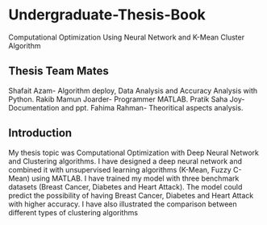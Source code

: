 # Undergraduate-Thesis-Book
Computational Optimization Using Neural Network and K-Mean Cluster Algorithm

## Thesis Team Mates
Shafait Azam- Algorithm deploy, Data Analysis and Accuracy Analysis with Python.
Rakib Mamun Joarder- Programmer MATLAB.
Pratik Saha Joy- Documentation and ppt.
Fahima Rahman- Theoritical aspects analysis.


## Introduction

My thesis topic was Computational Optimization with Deep Neural Network and Clustering algorithms. I have designed a deep neural network and combined it with unsupervised learning algorithms (K-Mean, Fuzzy C-Mean) using MATLAB. I have trained my model with three benchmark datasets (Breast Cancer, Diabetes and Heart Attack). The model could predict the possibility of having Breast Cancer, Diabetes and Heart Attack with higher accuracy. I have also illustrated the comparison between different types of clustering algorithms
